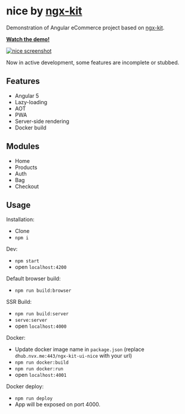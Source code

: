 # nice by [ngx-kit](https://ngx-kit.com)

Demonstration of Angular eCommerce project based on [ngx-kit](https://ngx-kit.com).

[**Watch the demo!**](https://nice.ngx-kit.com)

[![nice screenshot](./screenshot.png)](https://nice.ngx-kit.com)

Now in active development, some features are incomplete or stubbed.


## Features

* Angular 5
* Lazy-loading
* AOT
* PWA
* Server-side rendering
* Docker build


## Modules

* Home
* Products
* Auth
* Bag
* Checkout


## Usage

Installation:

* Clone
* `npm i`

Dev:

* `npm start`
* open `localhost:4200`

Default browser build:

* `npm run build:browser`

SSR Build:

* `npm run build:server`
* `serve:server`
* open `localhost:4000`

Docker:

* Update docker image name in `package.json` (replace `dhub.nvx.me:443/ngx-kit-ui-nice` with your url)
* `npm run docker:build`
* `npm run docker:run`
* open `localhost:4001`

Docker deploy:

* `npm run deploy`
* App will be exposed on port 4000.
